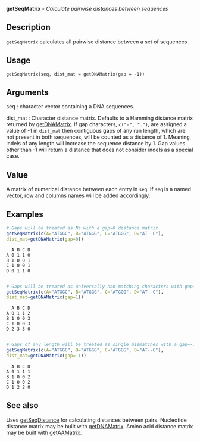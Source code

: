 





**getSeqMatrix** - *Calculate pairwise distances between sequences*

Description
--------------------

`getSeqMatrix` calculates all pairwise distance between a set of sequences.

Usage
--------------------

```
getSeqMatrix(seq, dist_mat = getDNAMatrix(gap = -1))
```

Arguments
-------------------

seq
:   character vector containing a DNA sequences.

dist_mat
:   Character distance matrix. Defaults to a Hamming distance 
matrix returned by [getDNAMatrix](getDNAMatrix.md). If gap 
characters, `c("-", ".")`, are assigned a value of -1 
in `dist_mat` then contiguous gaps of any run length,
which are not present in both sequences, will be counted as a 
distance of 1. Meaning, indels of any length will increase
the sequence distance by 1. Gap values other than -1 will 
return a distance that does not consider indels as a special case.



Value
-------------------

A matrix of numerical distance between each entry in `seq`. 
If `seq` is a named vector, row and columns names will be added 
accordingly.



Examples
-------------------

```R
# Gaps will be treated as Ns with a gap=0 distance matrix
getSeqMatrix(c(A="ATGGC", B="ATGGG", C="ATGGG", D="AT--C"), 
dist_mat=getDNAMatrix(gap=0))

```


```
  A B C D
A 0 1 1 0
B 1 0 0 1
C 1 0 0 1
D 0 1 1 0

```


```R

# Gaps will be treated as universally non-matching characters with gap=1
getSeqMatrix(c(A="ATGGC", B="ATGGG", C="ATGGG", D="AT--C"), 
dist_mat=getDNAMatrix(gap=1))

```


```
  A B C D
A 0 1 1 2
B 1 0 0 3
C 1 0 0 3
D 2 3 3 0

```


```R

# Gaps of any length will be treated as single mismatches with a gap=-1 distance matrix
getSeqMatrix(c(A="ATGGC", B="ATGGG", C="ATGGG", D="AT--C"), 
dist_mat=getDNAMatrix(gap=-1))
```


```
  A B C D
A 0 1 1 1
B 1 0 0 2
C 1 0 0 2
D 1 2 2 0

```



See also
-------------------

Uses [getSeqDistance](getSeqDistance.md) for calculating distances between pairs.
Nucleotide distance matrix may be built with [getDNAMatrix](getDNAMatrix.md). 
Amino acid distance matrix may be built with [getAAMatrix](getAAMatrix.md).




